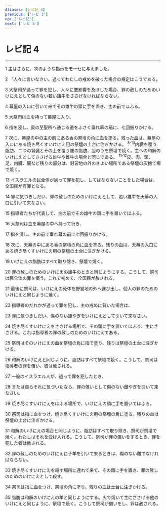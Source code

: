 ```yaml
---
Aliases: [レビ記 4]
previous: ['レビ 3']
up: ['レビ記']
next: ['レビ 5']
---
```

# レビ記 4

***




1 
主はさらに、次のような指示をモーセに与えました。 



2 
「人々に言いなさい。過ってわたしの戒めを破った場合の規定はこうである。 



3 
大祭司が過って罪を犯し、人々に悪影響を及ぼした場合、罪の赦しのためのいけにえとして傷のない若い雄牛をささげなければならない。 



4 
幕屋の入口に引いて来てその雄牛の頭に手を置き、主の前でほふる。 



5 
大祭司は血を持って幕屋に入り、 



6 
指を浸し、奥の至聖所へ通じる道をふさぐ垂れ幕の前に、七回振りかける。 



7 
次に、幕屋の中の主の前にある香の祭壇の角に血を塗る。残った血は、幕屋の入口にある焼き尽くすいけにえ用の祭壇の土台に注ぎかける。 <sup class="versenum">8-10</sup>内臓を覆う脂肪、二つの腎臓とその上を覆う腰の脂肪、胆のうを祭壇で焼く。主への和解のいけにえとしてささげる雄牛や雌牛の場合と同じである。 <sup class="versenum">11-12</sup>皮、肉、頭、足、内臓、腸など残りの部分は、野営地の外のきよい場所である祭壇の灰捨て場で焼く。 



13 
イスラエルの民全体が過って罪を犯し、してはならないことをした場合は、全国民が有罪となる。 



14 
罪に気づきしだい、罪の赦しのためのいけにえとして、若い雄牛を天幕の入口に引いて来なさい。 



15 
指導者たちが代表して、主の前でその雄牛の頭に手を置いてほふる。 



16 
大祭司は血を幕屋の中へ持って行き、 



17 
指を浸し、主の前で垂れ幕の前に七回振りかける。 



18 
次に、天幕の中にある香の祭壇の角に血を塗る。残りの血は、天幕の入口にある焼き尽くすいけにえ用の祭壇の土台に注ぎかける。 



19 
いけにえの脂肪はすべて取り除き、祭壇で焼く。 



20 
罪の赦しのためのいけにえの雄牛のときと同じようにする。こうして、祭司は民全体の罪を償う。これで初めて、全国民が赦される。 



21 
最後に祭司は、いけにえの死体を野営地の外へ運び出し、個人の罪のためのいけにえと同じように焼く。 



22 
指導者のだれかが過って罪を犯し、主の戒めに背いた場合は、 



23 
罪に気づきしだい、傷のない雄やぎをいけにえとして引いて来なさい。 



24 
焼き尽くすいけにえをささげる場所で、その頭に手を置いてほふり、主にささげる。これは指導者の罪の赦しのためのいけにえである。 



25 
祭司はそのいけにえの血を祭壇の角に指で塗り、残りは祭壇の土台に注ぎかける。 



26 
和解のいけにえと同じように、脂肪はすべて祭壇で焼く。こうして、祭司は指導者の罪を償い、彼は赦される。 



27 
一般のイスラエル人が、過って罪を犯したとき、 



28 
または自らそれに気づいたなら、罪の償いとして傷のない雌やぎを引いて来なさい。 



29 
焼き尽くすいけにえをほふる場所で、いけにえの頭に手を置いてほふる。 



30 
祭司は指に血をつけ、焼き尽くすいけにえ用の祭壇の角に塗る。残りの血は祭壇の土台に注ぎかける。 



31 
和解のいけにえの場合と同じように、脂肪はすべて取り除き、祭司が祭壇で焼く。わたしはそれを受け入れる。こうして、祭司が罪の償いをするとき、罪を犯した者は赦される。 



32 
罪の赦しのためのいけにえに子羊を引いて来るときは、傷のない雌でなければならない。 



33 
焼き尽くすいけにえを殺す場所に連れて来て、その頭に手を置き、罪の赦しのためのいけにえとして殺す。 



34 
祭司は指に血をつけ、祭壇の角に塗り、残りの血は土台に注ぎかける。 



35 
脂肪は和解のいけにえの羊と同じようにする。火で焼いて主にささげる他のいけにえと同じように、祭壇で焼く。こうして祭司が償いをし、罪は赦される。
